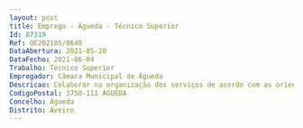 ```yaml
--- 
layout: post
title: Emprego - Águeda - Técnico Superior
Id: 87319
Ref: OE202105/0648
DataAbertura: 2021-05-20
DataFecho: 2021-06-04
Trabalho: Técnico Superior
Empregador: Câmara Municipal de Águeda
Descricao: Colaborar na organização dos serviços de acordo com as orientações e objetivos definidos pelos órgãos municipais  Cumprir os procedimentos definidos na legislação ou regulamentos aplicáveis e na CMA  Cumprir as disposições do Manual do Sistema de Gestão (SG) e respetivos Procedimentos de Gestão  Propor medidas de correção e de melhoria do serviço prestado  Analisar e dar resposta a reclamações, queixas e sugestões dos cidadãos  Monitorização e medição de indicadores de desempenho dos processos  Colaborar na execução das tarefas de inspeção hígio sanitária e controlo hígio sanitário das instalações para alojamento de animais, dos produtos de origem animal e dos estabelecimentos comerciais ou industriais onde se abatam, preparem, produzam, transformem, fabriquem, conservem, armazenem ou comercializem animais ou produtos de origem animal e seus derivados  Emitir parecer, nos termos da legislação vigente, sobre as instalações e estabelecimentos referidos na alínea anterior  Elaborar e remeter, nos prazos fixados, a informação relativa ao movimento onecronológico dos animais  Notificar de imediato as doenças de declaração obrigatória e adotar prontamente as medidas de profilaxia determinadas pela autoridade sanitária veterinária nacional sempre que sejam detetados casos de doenças de carácter epizoótico  Emitir guias sanitárias de trânsito  Participar nas campanhas de saneamento ou de profilaxia determinadas pela autoridade sanitária veterinária nacional do respetivo município  Colaborar na realização do recenseamento de animais, de inquéritos de interesse pecuário e ou económico e prestar informação técnica sobre abertura de novos estabelecimentos de comercialização, de preparação e de transformação de produtos de origem animal  Quaisquer outras tarefas projetos que lhe sejam solicitados e estejam no âmbito das suas qualificações.
CodigoPostal: 3750-111 ÁGUEDA
Concelho: Águeda
Distrito: Aveiro
--- 
```

